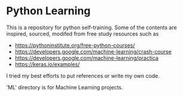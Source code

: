 # Python Learning

This is a repository for python self-training.
Some of the contents are inspired, sourced, modifed from free study resources such as 
  - https://pythoninstitute.org/free-python-courses/
  - https://developers.google.com/machine-learning/crash-course
  - https://developers.google.com/machine-learning/practica
  - https://keras.io/examples/

I tried my best efforts to put references or write my own code.

'ML' directory is for Machine Learning projects. 
